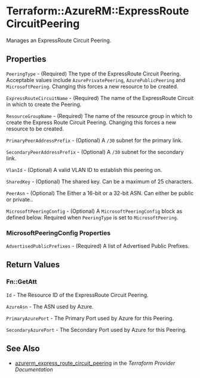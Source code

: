 # Terraform::AzureRM::ExpressRouteCircuitPeering

Manages an ExpressRoute Circuit Peering.

## Properties

`PeeringType` - (Required) The type of the ExpressRoute Circuit Peering. Acceptable values include `AzurePrivatePeering`, `AzurePublicPeering` and `MicrosoftPeering`. Changing this forces a new resource to be created.

`ExpressRouteCircuitName` - (Required) The name of the ExpressRoute Circuit in which to create the Peering.

`ResourceGroupName` - (Required) The name of the resource group in which to
create the Express Route Circuit Peering. Changing this forces a new resource to be created.

`PrimaryPeerAddressPrefix` - (Optional) A `/30` subnet for the primary link.

`SecondaryPeerAddressPrefix` - (Optional) A `/30` subnet for the secondary link.

`VlanId` - (Optional) A valid VLAN ID to establish this peering on.

`SharedKey` - (Optional) The shared key. Can be a maximum of 25 characters.

`PeerAsn` - (Optional) The Either a 16-bit or a 32-bit ASN. Can either be public or private..

`MicrosoftPeeringConfig` - (Optional) A `MicrosoftPeeringConfig` block as defined below. Required when `PeeringType` is set to `MicrosoftPeering`.

### MicrosoftPeeringConfig Properties

`AdvertisedPublicPrefixes` - (Required) A list of Advertised Public Prefixes.


## Return Values

### Fn::GetAtt

`Id` - The Resource ID of the ExpressRoute Circuit Peering.

`AzureAsn` - The ASN used by Azure.

`PrimaryAzurePort` - The Primary Port used by Azure for this Peering.

`SecondaryAzurePort` - The Secondary Port used by Azure for this Peering.

## See Also

* [azurerm_express_route_circuit_peering](https://www.terraform.io/docs/providers/azurerm/r/express_route_circuit_peering.html) in the _Terraform Provider Documentation_